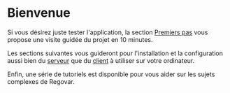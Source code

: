  
# Bienvenue


Si vous désirez juste tester l'application, la section [Premiers pas]() vous propose une visite guidée du projet en 10 minutes.


Les sections suivantes vous guideront pour l'installation et la configuration aussi bien du [serveur]() que du [client]() à utiliser sur votre ordinateur.

Enfin, une série de tutoriels est disponible pour vous aider sur les sujets complexes de Regovar.